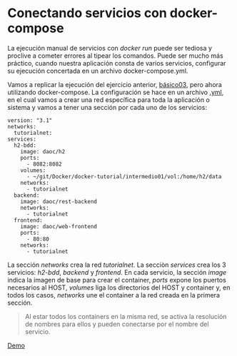 # Conectando servicios con docker-compose

La ejecución manual de servicios con *docker run* puede ser tediosa y proclive a cometer errores al tipear los comandos. Puede ser mucho más práctico, cuando nuestra aplicación consta de varios servicios, configurar su ejecución concertada en un archivo docker-compose.yml.

Vamos a replicar la ejecución del ejercicio anterior, [básico03](../basico03), pero ahora utilizando docker-compose. La configuración se hace en un archivo [.yml](https://en.wikipedia.org/wiki/YAML), en el cual vamos a crear una red específica para toda la aplicación o sistema y vamos a tener una sección por cada uno de los servicios:

```
version: "3.1"
networks:
  tutorialnet:
services:
  h2-bdd:
    image: daoc/h2
    ports:
      - 8082:8082
    volumes:
      - ~/git/Docker/docker-tutorial/intermedio01/vol:/home/h2/data
    networks:
      - tutorialnet
  backend:
    image: daoc/rest-backend
    networks:
      - tutorialnet
  frontend:
    image: daoc/web-frontend
    ports:
      - 80:80
    networks:
      - tutorialnet
```
La sección *networks* crea la red *tutorialnet*. La secciòn *services* crea los 3 servicios: *h2-bdd*, *backend* y *frontend*. En cada servicio, la sección *image* indica la imagen de base para crear el container, *ports* expone los puertos necesarios al HOST, *volumes* liga los directorios del HOST y container y, en todos los casos, *networks* une el container a la red creada en la primera sección. 
> Al estar todos los containers en la misma red, se activa la resolución de nombres para ellos y pueden conectarse por el nombre del servicio.

[Demo](https://youtu.be/IVn4TssEJ78)
